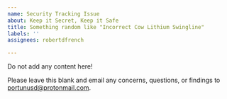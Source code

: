 ```yaml
---
name: Security Tracking Issue
about: Keep it Secret, Keep it Safe
title: Something random like "Incorrect Cow Lithium Swingline"
labels: ''
assignees: robertdfrench

---
```


Do not add any content here!

Please leave this blank and email any concerns, questions, or findings to portunusd@protonmail.com.

